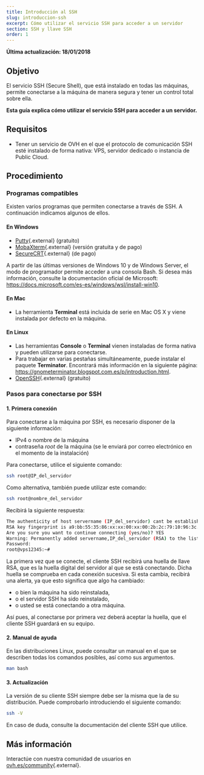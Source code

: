 ```yaml
---
title: Introducción al SSH
slug: introduccion-ssh
excerpt: Cómo utilizar el servicio SSH para acceder a un servidor
section: SSH y llave SSH
order: 1
---
```


**Última actualización: 18/01/2018**

## Objetivo

El servicio SSH (Secure Shell), que está instalado en todas las máquinas, permite conectarse a la máquina de manera segura y tener un control total sobre ella.

**Esta guía explica cómo utilizar el servicio SSH para acceder a un servidor.**

## Requisitos

- Tener un servicio de OVH en el que el protocolo de comunicación SSH esté instalado de forma nativa: VPS, servidor dedicado o instancia de Public Cloud. 


## Procedimiento

### Programas compatibles

Existen varios programas que permiten conectarse a través de SSH. A continuación indicamos algunos de ellos.

#### En Windows

- [Putty](http://www.putty.org/){.external} (gratuito)
- [MobaXterm](https://mobaxterm.mobatek.net/){.external} (versión gratuita y de pago)
- [SecureCRT](http://www.vandyke.com/products/securecrt/){.external} (de pago)

A partir de las últimas versiones de Windows 10 y de Windows Server, el modo de programador permite acceder a una consola Bash. Si desea más información, consulte la documentación oficial de Microsoft: <https://docs.microsoft.com/es-es/windows/wsl/install-win10>.

#### En Mac

- La herramienta **Terminal** está incluida de serie en Mac OS X y viene instalada por defecto en la máquina.


#### En Linux

- Las herramientas **Console** o **Terminal** vienen instaladas de forma nativa y pueden utilizarse para conectarse.
- Para trabajar en varias pestañas simultáneamente, puede instalar el paquete **Terminator**. Encontrará más información en la siguiente página: <https://gnometerminator.blogspot.com.es/p/introduction.html>.
- [OpenSSH](http://www.openssh.com){.external} (gratuito)


### Pasos para conectarse por SSH

#### 1. Primera conexión

Para conectarse a la máquina por SSH, es necesario disponer de la siguiente información:

- IPv4 o nombre de la máquina
- contraseña *root* de la máquina (se le enviará por correo electrónico en el momento de la instalación)


Para conectarse, utilice el siguiente comando:

```sh
ssh root@IP_del_servidor
```

Como alternativa, también puede utilizar este comando:

```sh
ssh root@nombre_del_servidor
```

Recibirá la siguiente respuesta:

```sh
The authenticity of host servername (IP_del_servidor) cant be established.
RSA key fingerprint is a9:bb:55:35:86:xx:xx:00:xx:00:2b:2c:79:10:96:3c.
Are you sure you want to continue connecting (yes/no)? YES
Warning: Permanently added servername,IP_del_servidor (RSA) to the list of known hosts.
Password:
root@vps12345:~#
```

La primera vez que se conecte, el cliente SSH recibirá una huella de llave RSA, que es la huella digital del servidor al que se está conectando. Dicha huella se comprueba en cada conexión sucesiva. Si esta cambia, recibirá una alerta, ya que esto significa que algo ha cambiado:

- o bien la máquina ha sido reinstalada, 
- o el servidor SSH ha sido reinstalado, 
- o usted se está conectando a otra máquina.

Así pues, al conectarse por primera vez deberá aceptar la huella, que el cliente SSH guardará en su equipo.


#### 2. Manual de ayuda

En las distribuciones Linux, puede consultar un manual en el que se describen todas los comandos posibles, así como sus argumentos.

```sh
man bash
```

#### 3. Actualización

La versión de su cliente SSH siempre debe ser la misma que la de su distribución. Puede comprobarlo introduciendo el siguiente comando: 

```sh
ssh -V
```

En caso de duda, consulte la documentación del cliente SSH que utilice. 


## Más información

Interactúe con nuestra comunidad de usuarios en [ovh.es/community](https://www.ovh.es/community/){.external}.